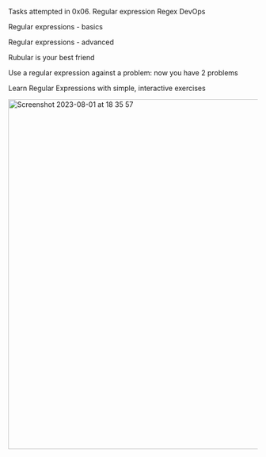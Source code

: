 Tasks attempted in 0x06. Regular expression
Regex
DevOps

Regular expressions - basics

Regular expressions - advanced

Rubular is your best friend

Use a regular expression against a problem: now you have 2 problems
 
Learn Regular Expressions with simple, interactive exercises 

<img width="707" alt="Screenshot 2023-08-01 at 18 35 57" src="https://github.com/Abstaina44/alx-system_engineering-devops/assets/48015890/39c069a0-10b8-45d9-bc46-29f133c5bfee">



